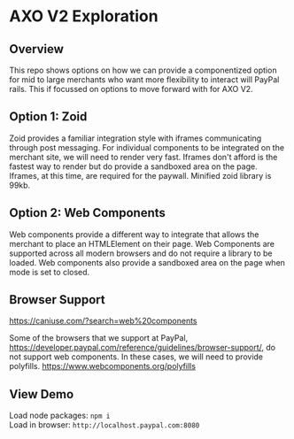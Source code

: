 # AXO V2 Exploration

## Overview
This repo shows options on how we can provide a componentized option for mid to large merchants who want more flexibility to interact will PayPal rails. This if focussed on options to move forward with for AXO V2.

## Option 1: Zoid
Zoid provides a familiar integration style with iframes communicating through post messaging.  For individual components to be integrated on the merchant site, we will need to render very fast.  Iframes don't afford is the fastest way to render but do provide a sandboxed area on the page.  Iframes, at this time, are required for the paywall. Minified zoid library is 99kb.

## Option 2: Web Components
Web components provide a different way to integrate that allows the merchant to place an HTMLElement on their page. Web Components are supported across all modern browsers and do not require a library to be loaded. Web components also provide a sandboxed area on the page when mode is set to closed.

## Browser Support
https://caniuse.com/?search=web%20components

Some of the browsers that we support at PayPal, https://developer.paypal.com/reference/guidelines/browser-support/, do not support web components.  In these cases, we will need to provide polyfills. https://www.webcomponents.org/polyfills

## View Demo
Load node packages:
`npm i`
<br>
Load in browser:
`http://localhost.paypal.com:8080`


